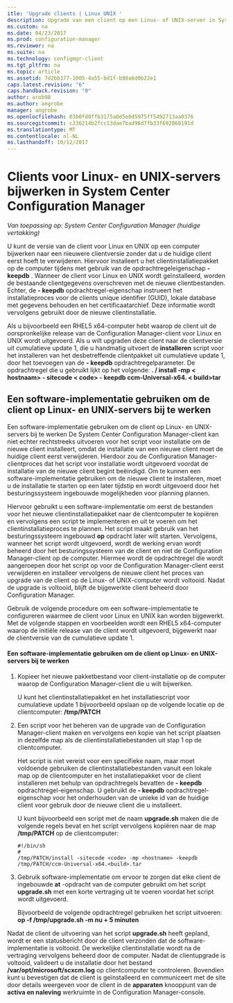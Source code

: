 ```yaml
---
itle: 'Upgrade clients | Linux UNIX '
description: Upgrade van een client op een Linux- of UNIX-server in System Center Configuration Manager.
ms.custom: na
ms.date: 04/23/2017
ms.prod: configuration-manager
ms.reviewer: na
ms.suite: na
ms.technology: configmgr-client
ms.tgt_pltfrm: na
ms.topic: article
ms.assetid: 7d2bb377-1005-4a55-bd1f-b80a6d0b22e1
caps.latest.revision: "6"
caps.handback.revision: "0"
author: arob98
ms.author: angrobe
manager: angrobe
ms.openlocfilehash: 03b0fd0ffb3175a0d5e0d5975ff5492713aa0376
ms.sourcegitcommit: c236214b2fcc13dae7bad96d7fb33f692868191d
ms.translationtype: MT
ms.contentlocale: nl-NL
ms.lasthandoff: 10/12/2017
---
```

# <a name="how-to-upgrade-clients-for-linux-and-unix-servers-in-system-center-configuration-manager"></a>Clients voor Linux- en UNIX-servers bijwerken in System Center Configuration Manager

*Van toepassing op: System Center Configuration Manager (huidige vertakking)*

U kunt de versie van de client voor Linux en UNIX op een computer bijwerken naar een nieuwere clientversie zonder dat u de huidige client eerst hoeft te verwijderen. Hiervoor installeert u het clientinstallatiepakket op de computer tijdens met gebruik van de opdrachtregeleigenschap **-keepdb** . Wanneer de client voor Linux en UNIX wordt geïnstalleerd, worden de bestaande clientgegevens overschreven met de nieuwe clientbestanden. Echter, de **- keepdb** opdrachtregel-eigenschap instrueert het installatieproces voor de clients unique identifier (GUID), lokale database met gegevens behouden en het certificaatarchief. Deze informatie wordt vervolgens gebruikt door de nieuwe clientinstallatie.  

 Als u bijvoorbeeld een RHEL5 x64-computer hebt waarop de client uit de oorspronkelijke release van de Configuration Manager-client voor Linux en UNIX wordt uitgevoerd. Als u wilt upgraden deze client naar de clientversie uit cumulatieve update 1, die u handmatig uitvoert de **installeren** script voor het installeren van het desbetreffende clientpakket uit cumulatieve update 1, door het toevoegen van de **- keepdb** opdrachtregelparameter. De opdrachtregel die u gebruikt lijkt op het volgende: **. / install -mp < hostnaam\> - sitecode < code\> - keepdb ccm-Universal-x64. < build\>tar**  

## <a name="how-to-use-a-software-deployment-to-upgrade-the-client-on-linux-and-unix-servers"></a>Een software-implementatie gebruiken om de client op Linux- en UNIX-servers bij te werken  
 Een software-implementatie gebruiken om de client op Linux- en UNIX-servers bij te werken De System Center Configuration Manager-client kan niet echter rechtstreeks uitvoeren voor het script voor installatie om de nieuwe client installeert, omdat de installatie van een nieuwe client moet de huidige client eerst verwijderen. Hierdoor zou de Configuration Manager-clientproces dat het script voor installatie wordt uitgevoerd voordat de installatie van de nieuwe client begint beëindigd. Om te kunnen een software-implementatie gebruiken om de nieuwe client te installeren, moet u de installatie te starten op een later tijdstip en wordt uitgevoerd door het besturingssysteem ingebouwde mogelijkheden voor planning plannen.  

 Hiervoor gebruikt u een software-implementatie om eerst de bestanden voor het nieuwe clientinstallatiepakket naar de clientcomputer te kopiëren en vervolgens een script te implementeren en uit te voeren om het clientinstallatieproces te plannen. Het script maakt gebruik van het besturingssysteem ingebouwd **op** opdracht later wilt starten. Vervolgens, wanneer het script wordt uitgevoerd, wordt de werking ervan wordt beheerd door het besturingssysteem van de client en niet de Configuration Manager-client op de computer. Hiermee wordt de opdrachtregel die wordt aangeroepen door het script op voor de Configuration Manager-client eerst verwijderen en installeer vervolgens de nieuwe client het proces van upgrade van de client op de Linux- of UNIX-computer wordt voltooid. Nadat de upgrade is voltooid, blijft de bijgewerkte client beheerd door Configuration Manager.  

 Gebruik de volgende procedure om een software-implementatie te configureren waarmee de client voor Linux en UNIX kan worden bijgewerkt. Met de volgende stappen en voorbeelden wordt een RHEL5 x64-computer waarop de initiële release van de client wordt uitgevoerd, bijgewerkt naar de clientversie van de cumulatieve update 1.  

#### <a name="to-use-a-software-deployment-to-upgrade-the-client-on-linux-and-unix-servers"></a>Een software-implementatie gebruiken om de client op Linux- en UNIX-servers bij te werken  

1.  Kopieer het nieuwe pakketbestand voor client-installatie op de computer waarop de Configuration Manager-client die u wilt bijwerken.  

     U kunt het clientinstallatiepakket en het installatiescript voor cumulatieve update 1 bijvoorbeeld opslaan op de volgende locatie op de clientcomputer: **/tmp/PATCH**  

2.  Een script voor het beheren van de upgrade van de Configuration Manager-client maken en vervolgens een kopie van het script plaatsen in dezelfde map als de clientinstallatiebestanden uit stap 1 op de clientcomputer.  

     Het script is niet vereist voor een specifieke naam, maar moet voldoende gebruiken de clientinstallatiebestanden vanuit een lokale map op de clientcomputer en het installatiepakket voor de client installeren met behulp van opdrachtregels bevatten de **- keepdb** opdrachtregel-eigenschap. U gebruikt de **- keepdb** opdrachtregel-eigenschap voor het onderhouden van de unieke id van de huidige client voor gebruik door de nieuwe client die u installeert.  

     U kunt bijvoorbeeld een script met de naam **upgrade.sh** maken die de volgende regels bevat en het script vervolgens kopiëren naar de map **/tmp/PATCH** op de clientcomputer:  

    ```  
    #!/bin/sh  
    #  
    /tmp/PATCH/install -sitecode <code> -mp <hostname> -keepdb /tmp/PATCH/ccm-Universal-x64.<build>.tar  

    ```  

3.  Gebruik software-implementatie om ervoor te zorgen dat elke client de ingebouwde **at** -opdracht van de computer gebruikt om het script **upgrade.sh** met een korte vertraging uit te voeren voordat het script wordt uitgevoerd.  

     Bijvoorbeeld de volgende opdrachtregel gebruiken het script uitvoeren: **op -f /tmp/upgrade.sh -m nu + 5 minuten**  

 Nadat de client de uitvoering van het script **upgrade.sh** heeft gepland, wordt er een statusbericht door de client verzonden dat de software-implementatie is voltooid. De werkelijke clientinstallatie wordt na de vertraging vervolgens beheerd door de computer. Nadat de clientupgrade is voltooid, valideert u de installatie door het bestand **/var/opt/microsoft/scxcm.log** op clientcomputer te controleren. Bovendien kunt u bevestigen dat de client is geïnstalleerd en communiceert met de site door details weergeven voor de client in de **apparaten** knooppunt van de **activa en naleving** werkruimte in de Configuration Manager-console.  

